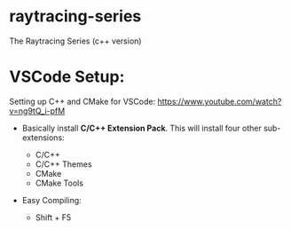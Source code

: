 # raytracing-series
The Raytracing Series (c++ version)

# VSCode Setup:

Setting up C++ and CMake for VSCode:
https://www.youtube.com/watch?v=ng9tQ_i-pfM

- Basically install **C/C++ Extension Pack**. This will install four other sub-extensions:
    - C/C++
    - C/C++ Themes
    - CMake
    - CMake Tools

- Easy Compiling:
    - Shift + F5